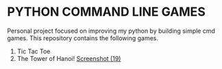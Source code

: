 # PYTHON COMMAND LINE GAMES

Personal project focused on improving my python by building simple cmd games.
This repository contains the following games.
1. Tic Tac Toe
2. The Tower of Hanoi!
[Screenshot (19)](https://user-images.githubusercontent.com/79806436/188303002-494dea1f-7a66-4736-b185-1565d87aab38.png)
